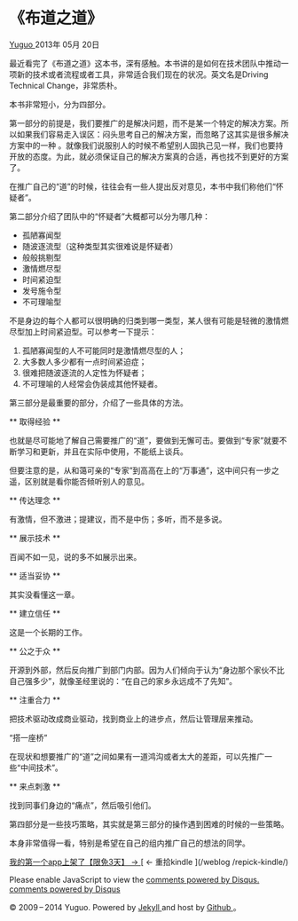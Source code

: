 #  《布道之道》

[ Yuguo ](http://yuguo.us) 2013年 05月 20日

最近看完了《布道之道》这本书，深有感触。本书讲的是如何在技术团队中推动一项新的技术或者流程或者工具，非常适合我们现在的状况。英文名是Driving
Technical Change，非常质朴。

本书非常短小，分为四部分。

第一部分的前提是，我们要推广的是解决问题，而不是某一个特定的解决方案。所以如果我们容易走入误区：闷头思考自己的解决方案，而忽略了这其实是很多解决方案中的一种
。就像我们说服别人的时候不希望别人固执己见一样，我们也要持开放的态度。为此，就必须保证自己的解决方案真的合适，再也找不到更好的方案了。

在推广自己的“道”的时候，往往会有一些人提出反对意见，本书中我们称他们“怀疑者”。

第二部分介绍了团队中的“怀疑者”大概都可以分为哪几种：

  * 孤陋寡闻型 
  * 随波逐流型（这种类型其实很难说是怀疑者） 
  * 般般挑剔型 
  * 激情燃尽型 
  * 时间紧迫型 
  * 发号施令型 
  * 不可理喻型 

不是身边的每个人都可以很明确的归类到哪一类型，某人很有可能是轻微的激情燃尽型加上时间紧迫型。可以参考一下提示：

  1. 孤陋寡闻型的人不可能同时是激情燃尽型的人； 
  2. 大多数人多少都有一点时间紧迫症； 
  3. 很难把随波逐流的人定性为怀疑者； 
  4. 不可理喻的人经常会伪装成其他怀疑者。 

第三部分是最重要的部分，介绍了一些具体的方法。

** 取得经验 **

也就是尽可能地了解自己需要推广的“道”，要做到无懈可击。要做到“专家”就要不断学习和更新，并且在实际中使用，不能纸上谈兵。

但要注意的是，从和蔼可亲的“专家”到高高在上的“万事通”，这中间只有一步之遥，区别就是看你能否倾听别人的意见。

** 传达理念 **

有激情，但不激进；提建议，而不是中伤；多听，而不是多说。

** 展示技术 **

百闻不如一见，说的多不如展示出来。

** 适当妥协 **

其实没看懂这一章。

** 建立信任 **

这是一个长期的工作。

** 公之于众 **

开源到外部，然后反向推广到部门内部。因为人们倾向于认为“身边那个家伙不比自己强多少”，就像圣经里说的：“在自己的家乡永远成不了先知”。

** 注重合力 **

把技术驱动改成商业驱动，找到商业上的进步点，然后让管理层来推动。

“搭一座桥”

在现状和想要推广的“道”之间如果有一道鸿沟或者太大的差距，可以先推广一些“中间技术”。

** 来点刺激 **

找到同事们身边的“痛点”，然后吸引他们。

第四部分是一些技巧策略，其实就是第三部分的操作遇到困难的时候的一些策略。

本身非常值得一看，特别是希望在自己的组内推广自己的想法的同学。

[ 我的第一个app上架了【限免3天】 → ](/weblog/my-first-ios-app/) [ ← 重拾kindle ](/weblog
/repick-kindle/)

Please enable JavaScript to view the [ comments powered by Disqus.
](http://disqus.com/?ref_noscript) [ comments powered by  Disqus
](http://disqus.com)

© 2009 – 2014 Yuguo. Powered by [ Jekyll ](https://github.com/mojombo/jekyll)
and host by [ Github ](https://github.com/yuguo) 。

